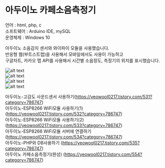# 아두이노 카페소음측정기                    
언어 : html, php, c                                 
소프트웨어 : Arduino IDE, mySQL                                 
운영체제 : Windows 10                     
                                     
아두이노 소음감지 센서와 와이파이 모듈을 사용했습니다.               
반응형 웹(부트스트랩)을 사용해서 모바일에서도 사용이 가능하고                     
구글차트, 카카오 맵 API를 사용해서 시간별 소음정도, 측정기의 위치를 표시했습니다.                       

![alt text](https://img1.daumcdn.net/thumb/R1280x0/?scode=mtistory2&fname=https%3A%2F%2Fk.kakaocdn.net%2Fdn%2Fb7bWYC%2FbtqxNUt2zJF%2Faql1z77hQ1v5IrTKLDxXhK%2Fimg.png)                           
![alt text](https://img1.daumcdn.net/thumb/R1280x0/?scode=mtistory2&fname=https%3A%2F%2Fk.kakaocdn.net%2Fdn%2FcDl7DV%2FbtqxNTWbMZS%2FaOUsc91kJXigJoFHdA30eK%2Fimg.png)                                
![alt text](https://img1.daumcdn.net/thumb/R1280x0/?scode=mtistory2&fname=https%3A%2F%2Fk.kakaocdn.net%2Fdn%2FtaaHU%2FbtqxPSaU7GH%2F0p1K5Yx21UzyOuRkTv6KV1%2Fimg.png)                                
![alt text](https://img1.daumcdn.net/thumb/R1280x0/?scode=mtistory2&fname=https%3A%2F%2Fk.kakaocdn.net%2Fdn%2FWQuON%2FbtqxPTnoc8v%2FGmtdc2tHKtGuftXFwjSAkK%2Fimg.png)                                
                                    
아두이노-고감도 사운드센서 사용하기(https://yeowool0217.tistory.com/531?category=786747)                          
아두이노-ESP8266 WiFi모듈 사용하기(1) (https://yeowool0217.tistory.com/532?category=786747)                              
아두이노-ESP8266 WiFi모듈 사용하기(2) (https://yeowool0217.tistory.com/533?category=786747)                      
아두이노-ESP8266 WiFi모듈 서버에 연결하기 (https://yeowool0217.tistory.com/534?category=786747)                                         
아두이노-PHP와 DB사용하기 (https://yeowool0217.tistory.com/535?category=786747)                                          
아두이노 카페소음측정기(완성) (https://yeowool0217.tistory.com/554?category=786747)                                     
